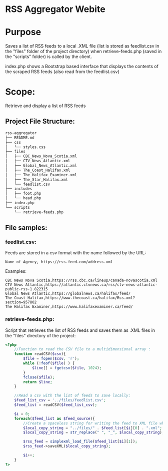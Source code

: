 # RSS Aggregator Webite

# Purpose
Saves a list of RSS feeds to a local .XML file (list is stored as feedlist.csv in the "files" folder of the project directory) when retrieve-feeds.php (saved in the "scripts" folder) is called by the client.

index.php shows a Bootstrap based interface that displays the contents of the scraped RSS feeds (also read from the feedlist.csv)

# Scope:
Retrieve and display a list of RSS feeds

## Project File Structure:
```bash
rss-aggregator
├── README.md
├── css
│   └── styles.css
├── files
│   ├── CBC_News_Nova_Scotia.xml
│   ├── CTV_News_Atlantic.xml
│   ├── Global_News_Atlantic.xml
│   ├── The_Coast_Halifax.xml
│   ├── The_Halifax_Examiner.xml
│   ├── The_Star_Halifax.xml
│   └── feedlist.csv
├── includes
│   ├── foot.php
│   └── head.php
├── index.php
└── scripts
    └── retrieve-feeds.php
```

## File samples:

### feedlist.csv:

Feeds are stored in a csv format with the name followed by the URL:
```csv
Name of Agency, https://rss.feed.com/address.xml
```

Examples:
```csv
CBC News Nova Scotia,https://rss.cbc.ca/lineup/canada-novascotia.xml
CTV News Atlantic,https://atlantic.ctvnews.ca/rss/ctv-news-atlantic-public-rss-1.822315
Global News Atlantic,https://globalnews.ca/halifax/feed/
The Coast Halifax,https://www.thecoast.ca/halifax/Rss.xml?section=957802
The Halifax Examiner,https://www.halifaxexaminer.ca/feed/
```

### retrieve-feeds.php:

Script that retrieves the list of RSS feeds and saves them as .XML files in the "files" directory of the project:
```php
<?php
    //Function to read the CSV file to a multidimensional array :
    function readCSV($csv){
        $file = fopen($csv, 'r');
        while (!feof($file) ) {
            $line[] = fgetcsv($file, 1024);
        }
        fclose($file);
        return $line;
    }

    //Read a csv with the list of feeds to save locally:
    $feed_list_csv = '../files/feedlist.csv';
    $feed_list = readCSV($feed_list_csv);

    $i = 0;
    foreach($feed_list as $feed_source){
        //Create a spaceless string for writing the feed to XML file where the name is the same as the title in the CSV:
        $local_copy_string = "../files/" . $feed_list[$i][0] . ".xml";
        $local_copy_string = str_replace(" ", "_", $local_copy_string);

        $rss_feed = simplexml_load_file($feed_list[$i][1]);
        $rss_feed->saveXML($local_copy_string);

        $i++;
    }
?>
```
